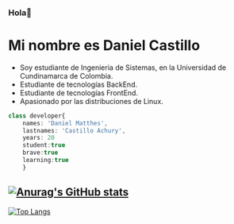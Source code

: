 ### Hola👋

# Mi nombre es Daniel Castillo




- Soy estudiante de Ingenieria de Sistemas, en la Universidad de Cundinamarca de Colombia.
 - Estudiante de tecnologías BackEnd.
 - Estudiante de tecnologías FrontEnd.
 - Apasionado por las distribuciones de Linux.
  			
```typescript
class developer{
    names: 'Daniel Matthes',
    lastnames: 'Castillo Achury',
    years: 20 
    student:true
    brave:true
    learning:true
    }
```



## [![Anurag's GitHub stats](https://github-readme-stats.vercel.app/api?username=Daniel-Cas)](https://github.com/anuraghazra/github-readme-stats)
[![Top Langs](https://github-readme-stats.vercel.app/api/top-langs/?username=Daniel-Cas&layout=compact)](https://github.com/anuraghazra/github-readme-stats)
